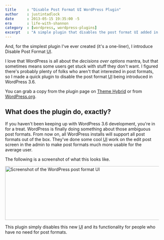 ```yaml
---
title     : "Disable Post Format UI WordPress Plugin"
author    : justintadlock
date      : 2013-05-15 19:35:00 -5
era       : life-with-shannon
category  : [wordpress, wordpress-plugins]
excerpt   : "A simple plugin that disables the post format UI added in WordPress 3.6."
---
```


And, for the simplest plugin I've ever created (it's a one-liner), I introduce Disable Post Format <abbr title="User Interface">UI</abbr>.

I love that WordPress is all about the <em>decisions over options</em> mantra, but that sometimes means some users get stuck with stuff they don't want.  I figured there's probably plenty of folks who aren't that interested in post formats, so I made a quick plugin to disable the post format <abbr title="User Interface">UI</abbr> being introduced in WordPress 3.6.

You can grab a copy from the plugin page on <a href="http://themehybrid.com/plugins/disable-post-format-ui" title="Theme Hybrid: Disable Post Format UI">Theme Hybrid</a> or from <a href="http://wordpress.org/extend/plugins/disable-post-format-ui/" title="WordPress: Disable Post Format UI">WordPress.org</a>.

## What does the plugin do, exactly?

If you haven't been keeping up with WordPress 3.6 development, you're in for a treat.  WordPress is finally doing something about those ambiguous post formats.  From now on, all WordPress installs will support all post formats out of the box.  They've done some cool <abbr title="User Interface">UI</abbr> work on the edit post screen in the admin to make post formats much more usable for the average user.

The following is a screenshot of what this looks like.

<img src="http://justintadlock.com/blog/wp-content/uploads/2013/05/post-format-ui.png" alt="Screenshot of the WordPress post format UI" width="700" height="176" class="aligncenter size-full wp-image-5037" />

This plugin simply disables this new <abbr title="User Interface">UI</abbr> and its functionality for people who have no need for post formats.
